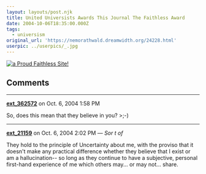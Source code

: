 ```yaml
---
layout: layouts/post.njk
title: United Universists Awards This Journal The Faithless Award
date: 2004-10-06T18:35:00.000Z
tags:
  - universism
original_url: 'https://nemorathwald.dreamwidth.org/24228.html'
userpic: ../userpics/_.jpg
---
```

[![a Proud Faithless Site!](http://globalmeeting.org/faithless/faithless1.gif)](http://www.universist.org/faithless/)

## Comments

---

**[ext_362572](https://www.dreamwidth.org/users/ext_362572)** on Oct. 6, 2004 1:58 PM

So, does this mean that they believe in you? >;-)

---

**[ext_21159](https://www.dreamwidth.org/users/ext_21159)** on Oct. 6, 2004 2:02 PM — *Sor t of*

They hold to the principle of Uncertainty about me, with the proviso that it doesn't make any practical difference whether they believe that I exist or am a hallucination-- so long as they continue to have a subjective, personal first-hand experience of me which others may... or may not... share.
